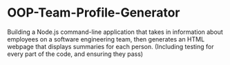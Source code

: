 # OOP-Team-Profile-Generator
Building a Node.js command-line application that takes in information about employees on a software engineering team, then generates an HTML webpage that displays summaries for each person. (Including testing for every part of the code, and ensuring they pass)
